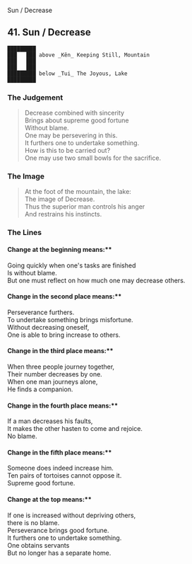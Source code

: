 Sun / Decrease
## 41. Sun / Decrease
    █████████
    ███   ███ above _Kên_ Keeping Still, Mountain  
    ███   ███
    ███   ███
    █████████ below _Tui_ The Joyous, Lake  
    █████████
### The Judgement
> Decrease combined with sincerity  
 Brings about supreme good fortune  
 Without blame.  
 One may be persevering in this.  
 It furthers one to undertake something.  
 How is this to be carried out?  
 One may use two small bowls for the sacrifice.
### The Image
> At the foot of the mountain, the lake:  
 The image of Decrease.  
 Thus the superior man controls his anger  
 And restrains his instincts.
### The Lines

#### Change at the beginning means:**  
 Going quickly when one's tasks are finished  
 Is without blame.  
 But one must reflect on how much one may decrease others.
#### Change in the second place means:**  
 Perseverance furthers.  
 To undertake something brings misfortune.  
 Without decreasing oneself,  
 One is able to bring increase to others.
#### Change in the third place means:**  
 When three people journey together,  
 Their number decreases by one.  
 When one man journeys alone,  
 He finds a companion.
#### Change in the fourth place means:**  
 If a man decreases his faults,  
 It makes the other hasten to come and rejoice.  
 No blame.
#### Change in the fifth place means:**  
 Someone does indeed increase him.  
 Ten pairs of tortoises cannot oppose it.  
 Supreme good fortune.
#### Change at the top means:**  
 If one is increased without depriving others,  
 there is no blame.  
 Perseverance brings good fortune.  
 It furthers one to undertake something.  
 One obtains servants  
 But no longer has a separate home.



